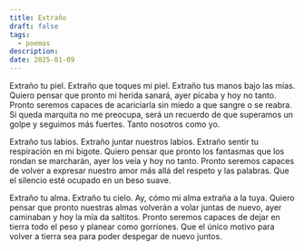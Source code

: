 ```yaml
---
title: Extraño
draft: false
tags:
  - poemas
description: 
date: 2025-01-09
---
```


Extraño tu piel. Extraño que toques mi piel. Extraño tus manos bajo las mías. Quiero pensar que pronto mi herida sanará, ayer picaba y hoy no tanto. Pronto seremos capaces de acariciarla sin miedo a que sangre o se reabra. Si queda marquita no me preocupa, será un recuerdo de que superamos un golpe y seguimos más fuertes. Tanto nosotros como yo.

Extraño tus labios. Extraño juntar nuestros labios. Extraño sentir tu respiración en mi bigote. Quiero pensar que pronto los fantasmas que los rondan se marcharán, ayer los veía y hoy no tanto. Pronto seremos capaces de volver a expresar nuestro amor más allá del respeto y las palabras. Que el silencio esté ocupado en un beso suave.

Extraño tu alma. Extraño tu cielo. Ay, cómo mi alma extraña a la tuya. Quiero pensar que pronto nuestras almas volverán a volar juntas de nuevo, ayer caminaban y hoy la mía da saltitos. Pronto seremos capaces de dejar en tierra todo el peso y planear como gorriones. Que el único motivo para volver a tierra sea para poder despegar de nuevo juntos.